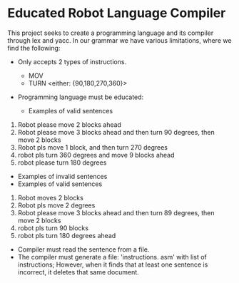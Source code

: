 # Educated Robot Language Compiler
This project seeks to create a programming language and its compiler through lex and yacc.
In our grammar we have various limitations, where we find the following:
* Only accepts 2 types of instructions.
  * MOV <num of blocks to move>
  * TURN <either: {90,180,270,360}>

* Programming language must be educated:
  * Examples of valid sentences

1.	Robot please move 2 blocks ahead
2.	Robot please move 3 blocks ahead and then turn 90 degrees, then move 2 blocks
3.	Robot pls move 1 block, and then turn 270 degrees
4.	robot pls turn 360 degrees and move 9 blocks ahead
5.	robot please turn 180 degrees

* Examples of invalid sentences
 * Examples of valid sentences
1.	Robot moves 2 blocks
2.	Robot pls move 2 degrees
3.	Robot please move 3 blocks ahead and then turn 89 degrees, then move 2 blocks
4.	robot pls turn 90 blocks
5.	robot pls turn 180 degrees ahead


 
* Compiler must read the sentence from a file.
* The compiler must generate a file: 'instructions. asm' with list of instructions; However, when it finds that at least one sentence is incorrect, it deletes that same document.

